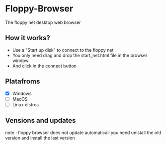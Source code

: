 # Floppy-Browser
The floppy net desktop web browser

## How it works?
- Use a "Start up disk" to connect to the floppy net
- You only need drag and drop the start_net.html file in the browser window
- And click in the connect button

## Platafroms
- [x] Windows
- [ ] MacOS
- [ ] Linux distros

## Vensions and updates
note : floppy browser does not update automaticali you need unistall the old version and install the last version
